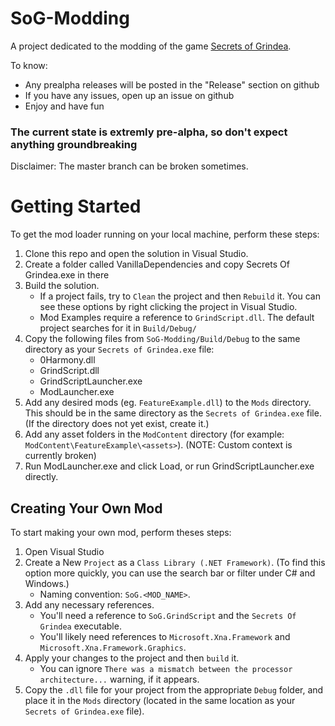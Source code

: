 # SoG-Modding

A project dedicated to the modding of the game [Secrets of Grindea](http://www.secretsofgrindea.com).

To know:

- Any prealpha releases will be posted in the "Release" section on github
- If you have any issues, open up an issue on github
- Enjoy and have fun

### The current state is extremly pre-alpha, so don't expect anything groundbreaking

Disclaimer: The master branch can be broken sometimes.

# Getting Started

To get the mod loader running on your local machine, perform these steps:

1. Clone this repo and open the solution in Visual Studio.
2. Create a folder called VanillaDependencies and copy Secrets Of Grindea.exe in there
3. Build the solution.
   - If a project fails, try to `Clean` the project and then `Rebuild` it. You can see these options by right clicking the project in Visual Studio.
   - Mod Examples require a reference to `GrindScript.dll`. The default project searches for it in `Build/Debug/`
4. Copy the following files from `SoG-Modding/Build/Debug` to the same directory as your `Secrets of Grindea.exe` file:
   - 0Harmony.dll
   - GrindScript.dll
   - GrindScriptLauncher.exe
   - ModLauncher.exe
5. Add any desired mods (eg. `FeatureExample.dll`) to the `Mods` directory. This should be in the same directory as the `Secrets of Grindea.exe` file. (If the directory does not yet exist, create it.)
6. Add any asset folders in the `ModContent` directory (for example: `ModContent\FeatureExample\<assets>`). (NOTE: Custom context is currently broken)
7. Run ModLauncher.exe and click Load, or run GrindScriptLauncher.exe directly.

## Creating Your Own Mod

To start making your own mod, perform theses steps:

1. Open Visual Studio
2. Create a New `Project` as a `Class Library (.NET Framework)`. (To find this option more quickly, you can use the search bar or filter under C# and Windows.)
   - Naming convention: `SoG.<MOD_NAME>`.
3. Add any necessary references.
   - You'll need a reference to `SoG.GrindScript` and the `Secrets Of Grindea` executable.
   - You'll likely need references to `Microsoft.Xna.Framework` and `Microsoft.Xna.Framework.Graphics`.
4. Apply your changes to the project and then `build` it.
   - You can ignore `There was a mismatch between the processor architecture...` warning, if it appears.
5. Copy the `.dll` file for your project from the appropriate `Debug` folder, and place it in the `Mods` directory (located in the same location as your `Secrets of Grindea.exe` file).
